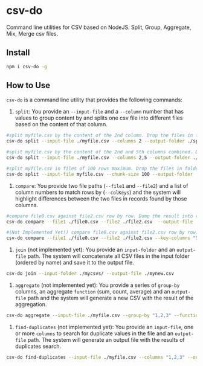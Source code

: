 # csv-do

Command line utilities for CSV based on NodeJS. Split, Group, Aggregate, Mix, Merge csv files.

## Install

```bash
npm i csv-do -g
```

## How to Use

`csv-do` is a command line utility that provides the following commands:

1. `split`: You provide an `--input-file` and a `--column` number that has values to group content by and splits one csv file into different files based on the content of that column.

```bash
#split myfile.csv by the content of the 2nd column. Drop the files in folder ./split
csv-do split --input-file ./myfile.csv --columns 2 --output-folder ./split/

#split myfile.csv by the content of the 2nd and 5th columns combined. Drop the files in folder ./split
csv-do split --input-file ./myfile.csv --columns 2,5 --output-folder ./split/

#split myfile.csv in files of 100 rows maximum. Drop the files in folder ./split
csv-do split --input-file myfile.csv --chunk-size 100 --output-folder ./split/
```

1. `compare`: You provide two file paths (`--file1` and `--file2`) and a list of column numbers to match rows by (`--colKeys`) and the system will highlight differences between the two files in records found by those columns.

```bash
#compare file0.csv against file2.csv row by row. Dump the result into result.csv
csv-do compare --file1 ./file0.csv --file2 ./file2.csv  --output-file ./result.csv

#(Not Implemented Yet!) compare file0.csv against file2.csv row by row. using columns 5,16,20 as search keys. Dump the result into result.csv
csv-do compare --file1 ./file0.csv --file2 ./file2.csv --key-columns "5,16,20" --output-file ./result.csv

```

1. `join` (not implemented yet): You provide an `input-folder` and an `output-file` path. The system will concatenate all CSV files in the input folder (ordered by name) and save it to the output file.

```bash
csv-do join --input-folder ./mycsvs/ --output-file ./mynew.csv
```

1. `aggregate` (not implemented yet): You provide a series of `group-by` columns, an aggregate `function` (sum, count, average) and an `output-file` path and the system will generate a new CSV with the result of the aggregation.

```bash
csv-do aggregate --input-file ./myfile.csv --group-by "1,2,3" --function count --function-column 4 --output-file ./count.csv
```

1. `find-duplicates` (not implemented yet): You provide an `input-file`, one or more `columns` to search for duplicate values in the file and an `output-file` path. The system will generate an output file with the results of duplicates search.

```bash
csv-do find-duplicates --input-file ./myfile.csv --columns "1,2,3" --output-file ./count.csv
```
